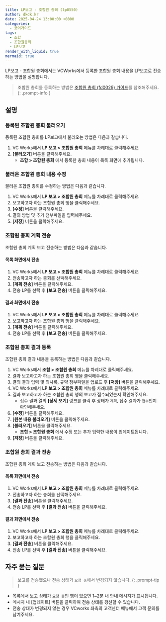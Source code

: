 ```yaml
---
title: LP보고 - 조합원 총회 (lp0550)
author: dkdk.kr
date: 2025-04-24 13:00:00 +0800
categories:
  - 코어가이드
tags:
  - 조합
  - 조합원총회
  - LP보고
render_with_liquid: true
mermaid: true
---
```

LP보고 - 조합원 총회에서는 VCWorks에서 등록한 조합원 총회 내용을 LP보고로 전송하는 방법을 설명합니다.

> 조합원 총회를 등록하는 방법은 [조합원 총회 (fd0029) 가이드](https://guide.vcworks.kr/posts/fd0029/)를 참조해주세요.
{: .prompt-info }
## 설명

### 등록된 조합원 총회 불러오기
등록된 조합원 총회를 LP보고에서 불러오는 방법은 다음과 같습니다.

1. VC Works에서 **LP 보고 > 조합원 총회** 메뉴를 차례대로 클릭해주세요.
2. **[불러오기]** 버튼을 클릭해주세요.
	- **조합 > 조합원 총회** 에서 등록한 총회 내용이 목록 화면에 추가됩니다.

### 불러온 조합원 총회 내용 수정
불러온 조합원 총회를 수정하는 방법은 다음과 같습니다.
1. VC Works에서 **LP 보고 > 조합원 총회** 메뉴를 차례대로 클릭해주세요.
2. 보고하고자 하는 조합원 총회 행을 클릭해주세요.
3. **[수정]** 버튼을 클릭해주세요.
4. 결의 방법 및 추가 첨부파일을 입력해주세요.
5. **[저장]** 버튼을 클릭해주세요.

### 조합원 총회 계획 전송
조합원 총회 계획 보고 전송하는 방법은 다음과 같습니다.
#### 목록 화면에서 전송
1. VC Works에서 **LP 보고 > 조합원 총회** 메뉴를 차례대로 클릭해주세요.
2. 전송하고자 하는 총회를 선택해주세요.
3. **[계획 전송]** 버튼을 클릭해주세요.
4. 전송 LP를 선택 후 **[보고 전송]** 버튼을 클릭해주세요.
#### 결과 화면에서 전송
1. VC Works에서 **LP 보고 > 조합원 총회** 메뉴를 차례대로 클릭해주세요.
2. 보고하고자 하는 조합원 총회 행을 클릭해주세요.
3. **[계획 전송]** 버튼을 클릭해주세요.
4. 전송 LP를 선택 후 **[보고 전송]** 버튼을 클릭해주세요.

### 조합원 총회 결과 등록
조합원 총회 결과 내용을 등록하는 방법은 다음과 같습니다.
1. VC Works에서 **조합 > 조합원 총회** 메뉴를 차례대로 클릭해주세요.
2. 결과 보고하고자 하는 조합원 총회 행을 클릭해주세요.
3. 결의 결과 입력 및 의사록, 규약 첨부파일을 업로드 후 **[저장]** 버튼을 클릭해주세요.
4. VC Works에서 **LP 보고 > 조합원 총회** 메뉴를 차례대로 클릭해주세요.
5. 결과 보고하고자 하는 조합원 총회 행의 보고가 접수되었는지 확인해주세요.
	- 접수 결과 열의 **[상세 보기]** 링크를 클릭 후 상태가 `계획`, 접수 결과가 `접수`인지 확인해주세요.
6. **[수정]** 버튼을 클릭해주세요.
7. **[원본 내용 불러오기]** 버튼을 클릭해주세요.
8. **[불러오기]** 버튼을 클릭해주세요.
	- **조합 > 조합원 총회** 에서 수정 또는 추가 입력한 내용이 업데이트됩니다.
9. **[저장]** 버튼을 클릭해주세요.

### 조합원 총회 결과 전송
조합원 총회 계획 보고 전송하는 방법은 다음과 같습니다.
#### 목록 화면에서 전송
1. VC Works에서 **LP 보고 > 조합원 총회** 메뉴를 차례대로 클릭해주세요.
2. 전송하고자 하는 총회를 선택해주세요.
3. **[결과 전송]** 버튼을 클릭해주세요.
4. 전송 LP를 선택 후 **[결과 전송]** 버튼을 클릭해주세요.
#### 결과 화면에서 전송
1. VC Works에서 **LP 보고 > 조합원 총회** 메뉴를 차례대로 클릭해주세요.
2. 보고하고자 하는 조합원 총회 행을 클릭해주세요.
3. **[결과 전송]** 버튼을 클릭해주세요.
4. 전송 LP를 선택 후 **[결과 전송]** 버튼을 클릭해주세요.

## 자주 묻는 질문

> 보고를 전송했으나 전송 상태가 `요청 중`에서 변경되지 않습니다.
{: .prompt-tip }
- 목록에서 보고 상태가 `요청 중`인 행이 있으면 1~2분 내 안내 메시지가 표시됩니다. 
- 메시지 내 [업데이트] 버튼을 클릭하여 전송 상태를 갱신할 수 있습니다.
- 전송 상태가 변경되지 않는 경우 VCworks 좌측의 고객센터 메뉴에서 고객 문의를 남겨주세요.